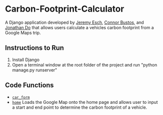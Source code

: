 # Carbon-Footprint-Calculator
A Django application developed by [Jeremy Esch](https://github.com/jesch101), [Connor Bustos](https://github.com/connorbustos), and [Jonathan Do](https://github.com/jdoey) that allows users calculate a vehicles carbon footprint from a Google Maps trip. 

## Instructions to Run
1. Install Django 
2. Open a terminal window at the root folder of the project and run "python manage.py runserver" 

## Code Functions 
- [`car_form`](cf_app/templates/cf_app/car_form.html) 
- [`home`](cf_app/templates/cf_app/home.html) Loads the Google Map onto the home page and allows user to input a start and end point to determine the carbon footprint of a vehicle.

